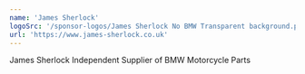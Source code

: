 ```yaml
---
name: 'James Sherlock'
logoSrc: '/sponsor-logos/James Sherlock No BMW Transparent background.png'
url: 'https://www.james-sherlock.co.uk'
---
```

James Sherlock Independent Supplier of BMW Motorcycle Parts
